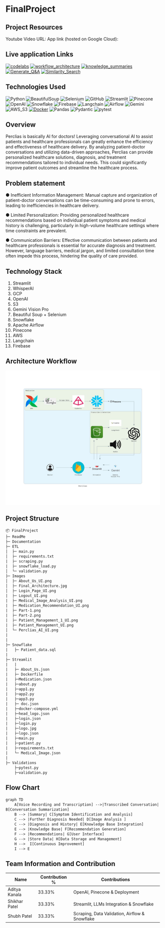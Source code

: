# FinalProject

## Project Resources
Youtube Video URL: 
App link (hosted on Google Cloud):

## Live application Links
[![codelabs](https://img.shields.io/badge/codelabs-4285F4?style=for-the-badge&logo=codelabs&logoColor=white)]( https://codelabs-preview.appspot.com/?file_id=1pi7QseL9IrVMDiInLdGWVaC9McmrILCVLP_ml_icGlI#0)
[![workflow_architecture](https://img.shields.io/badge/workflow_architecture-FC6600?style=for-the-badge&logo=jupyter&logoColor=white)](https://colab.research.google.com/drive/15hzHqTEWEA3mODdOzBBs7hKNeoz7Bj7d#scrollTo=yO3GCFVqjeoF)
[![knowledge_summaries](https://img.shields.io/badge/knowledge_summaries-FC6600?style=for-the-badge&logo=jupyter&logoColor=white)](https://colab.research.google.com/drive/1z_bdJxOZ216nw997gTckQT6ZLWcJr4jP?usp=sharing)
[![Generate_Q&A](https://img.shields.io/badge/Generate_Q&A-FC6600?style=for-the-badge&logo=jupyter&logoColor=white)](https://colab.research.google.com/drive/1fSoI3f0jRflBNtc3EdGbU76-oyPbj3-A?usp=sharing)
[![Similarity_Search](https://img.shields.io/badge/Similarity_Search-FC6600?style=for-the-badge&logo=jupyter&logoColor=white)](https://colab.research.google.com/drive/1fSoI3f0jRflBNtc3EdGbU76-oyPbj3-A?usp=sharing)

## Technologies Used
![Python](https://img.shields.io/badge/Python-3776AB?style=flat&logo=python&logoColor=white)
![BeautifulSoup](https://img.shields.io/badge/BeautifulSoup-3776AB?style=flat)
![Selenium](https://img.shields.io/badge/Selenium-43B02A?style=flat&logo=selenium&logoColor=white)
![GitHub](https://img.shields.io/badge/GitHub-100000?style=flat&logo=github&logoColor=white)
![Streamlit](https://img.shields.io/badge/Streamlit-FF4B4B?style=flat&logo=streamlit&logoColor=white)
![Pinecone](https://img.shields.io/badge/Pinecone-007FFF?style=flat&logo=pinecone&logoColor=white)
![OpenAI](https://img.shields.io/badge/OpenAI-412991?style=flat&logo=openai&logoColor=white)
![Snowflake](https://img.shields.io/badge/Snowflake-29B5E8?style=flat&logo=snowflake&logoColor=white)
![Firebase](https://img.shields.io/badge/Firebase-FFCA28?style=flat&logo=firebase&logoColor=black)
![Langchain](https://img.shields.io/badge/Langchain-3776AB?style=flat&logo=langchain&logoColor=white)
![Airflow](https://img.shields.io/badge/Airflow-017CEE?style=flat&logo=apacheairflow&logoColor=white)
![Gemini](https://img.shields.io/badge/Gemini-00A0E9?style=flat&logo=gemini&logoColor=white)
![AWS_S3](https://img.shields.io/badge/AWS_S3-569A31?style=flat&logo=amazons3&logoColor=white)
[![Docker](https://img.shields.io/badge/Docker-2496ED?style=flat&logo=docker&logoColor=white)](https://docker.com/)
![Pandas](https://img.shields.io/badge/Pandas-150458?style=flat&logo=pandas&logoColor=white)
![Pydantic](https://img.shields.io/badge/Pydantic-109989?style=flat&logo=pydantic&logoColor=white)
![pytest](https://img.shields.io/badge/pytest-0A9EDC?style=flat&logo=pytest&logoColor=white)








## Overview

Perclias is basically AI for doctors! Leveraging conversational AI to assist patients and healthcare professionals can greatly enhance the efficiency and effectiveness of healthcare delivery. By analyzing patient-doctor conversations and utilizing data-driven approaches, Perclias can provide personalized healthcare solutions, diagnosis, and treatment recommendations tailored to individual needs. This could significantly improve patient outcomes and streamline the healthcare process.

## Problem statement
● Inefficient Information Management: Manual capture and organization of patient-doctor conversations can be time-consuming and prone to errors, leading to inefficiencies in healthcare delivery.

● Limited Personalization: Providing personalized healthcare recommendations based on individual patient symptoms and medical history is challenging, particularly in high-volume healthcare settings where time constraints are prevalent.

● Communication Barriers: Effective communication between patients and healthcare professionals is essential for accurate diagnosis and treatment. However, language barriers, medical jargon, and limited consultation time often impede this process, hindering the quality of care provided.

## Technology Stack

1. Streamlit
2. WhisperAI
3. GCP 
4. OpenAI
5. S3
6. Gemini Vision Pro
7. Beautiful Soup + Selenium 
8. Snowflake
9. Apache Airflow
10. Pinecone
11. AWS
12. Langchain
13. Firebase
    
## Architecture Workflow
![Workflow](https://github.com/BigDataIA-Spring2024-Sec1-Team5/FinalProject/blob/main/Images/Final_Architecture.jpg)

## Project Structure

```
📦 FinalProject
├─ ReadMe
├─ Documentation
├─ ETL
│  ├─ main.py
│  ├─ requirements.txt
|  ├─ scraping.py
|  ├─ snowflake_load.py
│  └─ validation.py
├─ Images
│  ├─ About_Us_UI.png
│  ├─ Final_Architecture.jpg
│  ├─ Login_Page_UI.png
|  ├─ Logout_UI.png
|  ├─ Medical_Image_Analysis_UI.png
|  ├─ Medication_Recommendation_UI.png
|  ├─ Part-1.png
|  ├─ Part-2.png
|  ├─ Patient_Management_1_UI.png
|  ├─ Patient_Management_UI.png
│  └─ Perclias_AI_UI.png
|  
|
├─ Snowflake
|   ├─ Patient_data.sql
|
├─ Streamlit
|   |
|   ├─ About_Us.json
|   ├─ Dockerfile
|   ├─Medication.json
|   ├─about.py
|   ├─app1.py
|   ├─app2.py
|   ├─app3.py
|   ├─ doc.json
|   ├─docker-compose.yml
|   ├─head_logo.json
|   ├─login.json
|   ├─login.py
|   ├─logo.jpg
|   ├─logo.json
|   ├─main.py
|   ├─patient.py
|   ├─requirements.txt
|   └─ Medical_Image.json
| 
├─ Validations
    ├─pytest.py
    ├─validation.py
```
## Flow Chart
```mermaid
graph TD
    A[Voice Recording and Transcription] -->|Transcribed Conversation| B[Conversation Summarization]
    B --> |Summary| C[Symptom Identification and Analysis]
    C --> |Further Diagnosis Needed| D[Image Analysis ]
    C --> |Diagnosis and History| E[Knowledge Base Integration]
    E --> |Knowledge Base| F[Recommendation Generation]
    F --> |Recommendations| G[User Interface]
    G --> |Store Data| H[Data Storage and Management]
    H -->  I[Continuous Improvement]
    I --> E
```

## Team Information and Contribution 

Name | Contribution %| Contributions |
--- |--- | --- |
Aditya Kanala | 33.33% |OpenAI, Pinecone & Deployment|
Shikhar Patel | 33.33% | Streamlit, LLMs Integration & Snowflake|
Shubh Patel | 33.33% | Scraping, Data Validation, Airflow & Snowflake|
